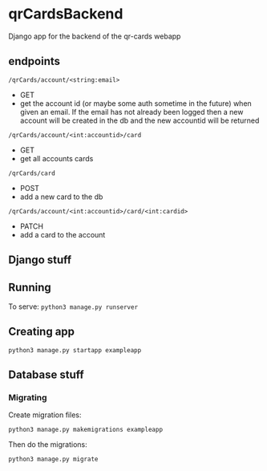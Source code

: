 # qrCardsBackend

Django app for the backend of the qr-cards webapp

## endpoints

`/qrCards/account/<string:email>`

- GET
- get the account id (or maybe some auth sometime in the future) when given an email. If the email has not already been logged then a new account will be created in the db and the new accountid will be returned

`/qrCards/account/<int:accountid>/card`

- GET
- get all accounts cards

`/qrCards/card`

- POST
- add a new card to the db

`/qrCards/account/<int:accountid>/card/<int:cardid>`

- PATCH
- add a card to the account

## Django stuff

## Running

To serve:
`python3 manage.py runserver`

## Creating app

`python3 manage.py startapp exampleapp`

## Database stuff

### Migrating

Create migration files:

`python3 manage.py makemigrations exampleapp`

Then do the migrations:

`python3 manage.py migrate`
